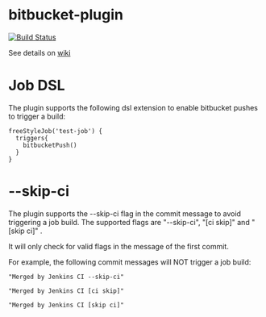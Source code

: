bitbucket-plugin
================

[![Build Status](https://jenkins.ci.cloudbees.com/job/plugins/job/bitbucket-plugin/badge/icon)](https://jenkins.ci.cloudbees.com/job/plugins/job/bitbucket-plugin/)

See details on [wiki](https://wiki.jenkins-ci.org/display/JENKINS/BitBucket+Plugin)

# Job DSL
The plugin supports the following dsl extension to enable bitbucket pushes to trigger a build:

```
freeStyleJob('test-job') {
  triggers{
    bitbucketPush()
  }
}
```

# --skip-ci
The plugin supports the --skip-ci flag in the commit message to avoid triggering a job build. The supported flags are "--skip-ci", "[ci skip]" and "[skip ci]" .

It will only check for valid flags in the message of the first commit.

For example, the following commit messages will NOT trigger a job build:

```
"Merged by Jenkins CI --skip-ci"

"Merged by Jenkins CI [ci skip]"

"Merged by Jenkins CI [skip ci]"
```